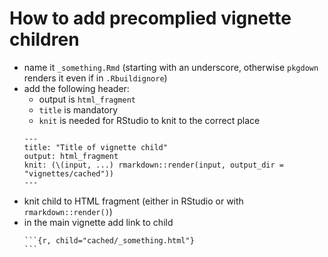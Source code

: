 # How to add precomplied vignette children

* name it `_something.Rmd` (starting with an underscore, otherwise `pkgdown`
  renders it even if in `.Rbuildignore`)
* add the following header:
    - output is `html_fragment`
    - `title` is mandatory
    - `knit` is needed for RStudio to knit to the correct place
  ````
  ---
  title: "Title of vignette child"
  output: html_fragment
  knit: (\(input, ...) rmarkdown::render(input, output_dir = "vignettes/cached"))
  ---
  ````
* knit child to HTML fragment (either in RStudio or with `rmarkdown::render()`)
* in the main vignette add link to child
  ````
  ```{r, child="cached/_something.html"}
  ```
  ````
